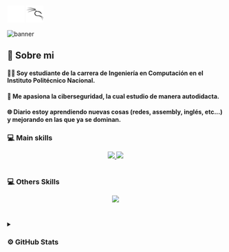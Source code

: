 <img src="assets/kalilinux-white.svg#gh-dark-mode-only" width="40" height="40" />
<img src="assets/kalilinux-black.svg#gh-light-mode-only" width="40" height="40" />


![banner][1]

<!--
<a href="https://www.instagram.com/guguvk_/">
  <img align="left" alt="Instagram" width="22px" src="https://cdn.jsdelivr.net/npm/simple-icons@v3/icons/instagram.svg" />
</a>
<a href="https://www.tiktok.com/@gugu.vk">
  <img align="left" alt="Tiktok" width="22px" src="https://cdn.jsdelivr.net/npm/simple-icons@v3/icons/tiktok.svg" />
</a>
<a href="mailto:esseaxel1400@gmail.com">
  <img align="left" alt="Gmail" width="22px" src="https://cdn.jsdelivr.net/npm/simple-icons@v3/icons/gmail.svg" />
</a>
<a href="https://www.youtube.com/@gugu_vk">
  <img align="left" alt=" Youtube" width="22px" src="https://cdn.jsdelivr.net/npm/simple-icons@v3/icons/youtube.svg" />
</a><br>
<h1></h1>
-->
## 👑 Sobre mi

#### 👨‍🎓 Soy estudiante de la carrera de **Ingeniería en Computación** en el **Instituto Politécnico Nacional**.
#### 🎩 Me apasiona la **ciberseguridad**, la cual estudio de manera **autodidacta**.
#### 🌐 Diario estoy aprendiendo nuevas cosas **(redes, assembly, inglés, etc...)** y mejorando en las que ya se dominan.

### 💻 Main skills
<p align="center">
  <a href="https://skillicons.dev">
    <img src="https://skillicons.dev/icons?i=html,bash,kali,neovim,py" />
    <!--<img src="https://github.com/user-attachments/assets/f5bbef49-18bc-4113-a65e-a4a465028005" /> -->
    <img src="https://github.com/user-attachments/assets/9c8e5da0-cc87-4f46-9f4d-c1e6f944909a" />
  </a>
</p>
<h1></h1>

### 💻 Others Skills
<p align="center">
  <a href="https://skillicons.dev">
    <img src="https://skillicons.dev/icons?i=github,linux,latex" />
  </a>
</p>
<h1></h1>

<details>
  <summary><h3><b>⚙️ GitHub Stats</b></h3></summary>
  <img align="left" alt="guguvk" src="https://github-readme-stats-eight-theta.vercel.app/api?username=guguvk&show_icons=true&theme=algolia&include_all_commits=true&count_private=true" />
</details>

[1]: https://github.com/user-attachments/assets/2511205e-64d1-46d6-bfc0-09c52871605c
